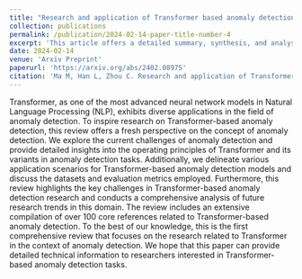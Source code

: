 ```yaml
---
title: "Research and application of Transformer based anomaly detection model: A literature review"
collection: publications
permalink: /publication/2024-02-14-paper-title-number-4
excerpt: 'This article offers a detailed summary, synthesis, and analysis of transformer-based research and applications in the field of anomaly detection. To the best of our knowledge, this is also the first comprehensive review that focuses on the research related to Transformer in the context of anomaly detection.'
date: 2024-02-14
venue: 'Arxiv Preprint'
paperurl: 'https://arxiv.org/abs/2402.08975'
citation: 'Ma M, Han L, Zhou C. Research and application of Transformer based anomaly detection model: A literature review[J]. <i>arXiv preprint</i> arXiv:2402.08975, 2024.'
---
```


Transformer, as one of the most advanced neural network models in Natural Language Processing (NLP), exhibits diverse applications in the field of anomaly detection. To inspire research on Transformer-based anomaly detection, this review offers a fresh perspective on the concept of anomaly detection. We explore the current challenges of anomaly detection and provide detailed insights into the operating principles of Transformer and its variants in anomaly detection tasks. Additionally, we delineate various application scenarios for Transformer-based anomaly detection models and discuss the datasets and evaluation metrics employed. Furthermore, this review highlights the key challenges in Transformer-based anomaly detection research and conducts a comprehensive analysis of future research trends in this domain. The review includes an extensive compilation of over 100 core references related to Transformer-based anomaly detection. To the best of our knowledge, this is the first comprehensive review that focuses on the research related to Transformer in the context of anomaly detection. We hope that this paper can provide detailed technical information to researchers interested in Transformer-based anomaly detection tasks. 
